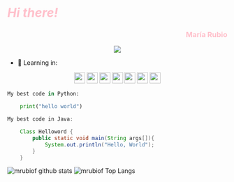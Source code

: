 # <span style="color: pink">  *Hi there!* </span>

<h3 style="text-align: end; color:pink"> María Rubio</h3>



<center><img src="https://github.com/mrubiof/mrubiof/assets/147437862/e45f91bd-476d-40e8-9461-aaa9277f298a"[gatito]></center>




- 🌱 Learning in:
<center>

<img src="https://img.shields.io/badge/Python-3776AB?style=for-the-badge&logo=python&logoColor=yellow" height="25">


<img src="https://img.shields.io/badge/HTML5-E34F26?style=for-the-badge&logo=html5&logoColor=white" height="25">


<img src="https://img.shields.io/badge/CSS3-1572B6?style=for-the-badge&logo=css3&logoColor=white" height="25">


<img src="https://img.shields.io/badge/Java-CC0000?style=for-the-badge&logo=java&logoColor=red" height="25">

<img src="" height="25">

<img src="" height="25">

<img src="" height="25">

</center>


~~~python
My best code in Python:

    print("hello world")

~~~

~~~java
My best code in Java:

    Class Helloword {
        public static void main(String args[]){
            System.out.println("Hello, World");
        }
    }
~~~





![mrubiof github stats](https://github-readme-stats.vercel.app/api?username=mrubiof&show_icons=true&theme=tokyonight)
![mrubiof Top Langs](https://github-readme-stats.vercel.app/api/top-langs/?username=mrubiof&theme=dracula)

<!--
**mrubiof/mrubiof** is a ✨ _special_ ✨ repository because its `README.md` (this file) appears on your GitHub profile.

Here are some ideas to get you started:

- 🔭 I’m currently working on ...
- 🌱 I’m currently learning ...
- 👯 I’m looking to collaborate on ...
- 🤔 I’m looking for help with ...
- 💬 Ask me about ...
- 📫 How to reach me: ...
- 😄 Pronouns: ...
- ⚡ Fun fact: ...
-->
